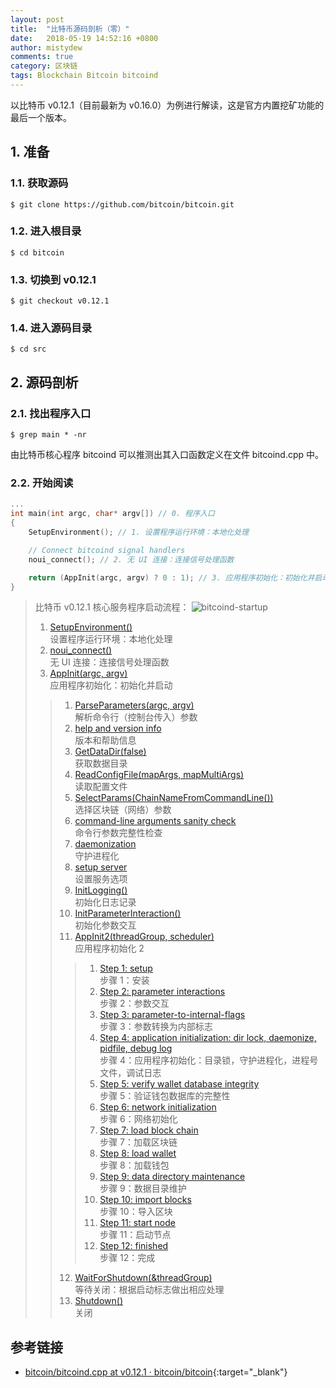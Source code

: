 ```yaml
---
layout: post
title:  "比特币源码剖析（零）"
date:   2018-05-19 14:52:16 +0800
author: mistydew
comments: true
category: 区块链
tags: Blockchain Bitcoin bitcoind
---
```

以比特币 v0.12.1（目前最新为 v0.16.0）为例进行解读，这是官方内置挖矿功能的最后一个版本。

## 1. 准备

### 1.1. 获取源码

```shell
$ git clone https://github.com/bitcoin/bitcoin.git
```

### 1.2. 进入根目录

```shell
$ cd bitcoin
```

### 1.3. 切换到 v0.12.1

```shell
$ git checkout v0.12.1
```

### 1.4. 进入源码目录

```shell
$ cd src
```

## 2. 源码剖析

### 2.1. 找出程序入口

```shell
$ grep main * -nr
```

由比特币核心程序 bitcoind 可以推测出其入口函数定义在文件 bitcoind.cpp 中。

### 2.2. 开始阅读

```cpp
...
int main(int argc, char* argv[]) // 0. 程序入口
{
    SetupEnvironment(); // 1. 设置程序运行环境：本地化处理

    // Connect bitcoind signal handlers
    noui_connect(); // 2. 无 UI 连接：连接信号处理函数

    return (AppInit(argc, argv) ? 0 : 1); // 3. 应用程序初始化：初始化并启动
}
```

> 比特币 v0.12.1 核心服务程序启动流程：
> ![bitcoind-startup](https://www.plantuml.com/plantuml/svg/ZLHDJzn03Btlhx3sK6NHHYhqEmS4uWCXqQhgLke1eSeaJjPYuebc713zzVLaTo7XK7g9alUU_JnsF4THCMZVkbcsju0yFxnU9O2bWIxuacAyWNcBB1cB0eQcN4Avnh2Ntk-lRnRpMHwuMMj-2FCLQT-ToJq7Bos9PebDXFYUVvTUXCfdyBZhBeKr6v8EwIR9lcE8P0ziIId45xAaM9Fh0AM2U-FP2x3KVijTa9wYuYc7h4ONQHVpWx0wyL9pSywEiXQxuz349TZBrzuffw-TTaNEwXrAYDd96bc-OKldmRSdlctD-8g5iiLENcx0t1cQwknJ2o945DP7QngLTrjbXTHwuJ-ex6MBnTGxY1JiC5ieTUVADmrBaor6s5DJBiKUMAOiBxjwaEaw45ONmVVT4gBPLxsZC9sNKWVx1GpUHZnX1mLqEnFWPvSu5hqRYNBr-Q0JT7dji9aetnU0NUUuHDsCYPNHRSzVGCK1d2_lbh1h32sXuwfcHuRHRTyOtumpVYZIqBb-X0TqZjGY5Mynqb1j4wpZO_d70eJqmOUx5-PZqQV2NB22srHB-ibvGd_Uq5l3CVEb6EpJEQXK7nwXnLI6e9Gq5kw_BO3RpWVTcCG9cGQXQ9puQXfcuwXPEDeC_tlAN5kqRmb-KjGvw9fa1iE2Q-Z9bleNifxxi5htMla7oTwCKbaym63qH1j4BfBXbYAjLCen_82XxpHxFLWghl-n-CQyUj6OyvbKaxl9RgtPaUNkM_SN)
> 1. [SetupEnvironment()](/blog/2018/05/the-annotated-bitcoin-sources-01.html#SetupEnvironment-ref)<br>设置程序运行环境：本地化处理
> 2. [noui_connect()](/blog/2018/05/the-annotated-bitcoin-sources-01.html#noui_connect-ref)<br>无 UI 连接：连接信号处理函数
> 3. [AppInit(argc, argv)](/blog/2018/06/the-annotated-bitcoin-sources-02.html#AppInit-ref)<br>应用程序初始化：初始化并启动
> > 1. [ParseParameters(argc, argv)](/blog/2018/06/the-annotated-bitcoin-sources-02.html#ParseParameters-ref)<br>解析命令行（控制台传入）参数
> > 2. [help and version info](/blog/2018/06/the-annotated-bitcoin-sources-02.html#HelpVersionInfo-ref)<br>版本和帮助信息
> > 3. [GetDataDir(false)](/blog/2018/06/the-annotated-bitcoin-sources-03.html#GetDataDir-ref)<br>获取数据目录
> > 4. [ReadConfigFile(mapArgs, mapMultiArgs)](/blog/2018/06/the-annotated-bitcoin-sources-03.html#ReadConfigFile-ref)<br>读取配置文件
> > 5. [SelectParams(ChainNameFromCommandLine())](/blog/2018/06/the-annotated-bitcoin-sources-03.html#SelectParams-ref)<br>选择区块链（网络）参数
> > 6. [command-line arguments sanity check](/blog/2018/06/the-annotated-bitcoin-sources-03.html#Command-line-ref)<br>命令行参数完整性检查
> > 7. [daemonization](/blog/2018/06/the-annotated-bitcoin-sources-03.html#Daemon-ref)<br>守护进程化
> > 8. [setup server](/blog/2018/06/the-annotated-bitcoin-sources-03.html#Server-ref)<br>设置服务选项
> > 9. [InitLogging()](/blog/2018/06/the-annotated-bitcoin-sources-04.html#InitLogging-ref)<br>初始化日志记录
> > 10. [InitParameterInteraction()](/blog/2018/06/the-annotated-bitcoin-sources-04.html#InitParameterInteraction-ref)<br>初始化参数交互
> > 11. [AppInit2(threadGroup, scheduler)](/blog/2018/06/the-annotated-bitcoin-sources-04.html#AppInit2-ref)<br>应用程序初始化 2
> > > 1. [Step 1: setup](/blog/2018/06/the-annotated-bitcoin-sources-04.html#Step01-ref)<br>步骤 1：安装
> > > 2. [Step 2: parameter interactions](/blog/2018/06/the-annotated-bitcoin-sources-04.html#Step02-ref)<br>步骤 2：参数交互
> > > 3. [Step 3: parameter-to-internal-flags](/blog/2018/06/the-annotated-bitcoin-sources-05.html#Step03-ref)<br>步骤 3：参数转换为内部标志
> > > 4. [Step 4: application initialization: dir lock, daemonize, pidfile, debug log](/blog/2018/06/the-annotated-bitcoin-sources-05.html#Step04-ref)<br>步骤 4：应用程序初始化：目录锁，守护进程化，进程号文件，调试日志
> > > 5. [Step 5: verify wallet database integrity](/blog/2018/08/the-annotated-bitcoin-sources-11.html#Step05-ref)<br>步骤 5：验证钱包数据库的完整性
> > > 6. [Step 6: network initialization](/blog/2018/08/the-annotated-bitcoin-sources-12.html#Step06-ref)<br>步骤 6：网络初始化
> > > 7. [Step 7: load block chain](/blog/2018/08/the-annotated-bitcoin-sources-13.html#Step07-ref)<br>步骤 7：加载区块链
> > > 8. [Step 8: load wallet](/blog/2018/08/the-annotated-bitcoin-sources-14.html#Step08-ref)<br>步骤 8：加载钱包
> > > 9. [Step 9: data directory maintenance](/blog/2018/09/the-annotated-bitcoin-sources-15.html#Step09-ref)<br>步骤 9：数据目录维护
> > > 10. [Step 10: import blocks](/blog/2018/09/the-annotated-bitcoin-sources-15.html#Step10-ref)<br>步骤 10：导入区块
> > > 11. [Step 11: start node](/blog/2018/09/the-annotated-bitcoin-sources-16.html#Step11-ref)<br>步骤 11：启动节点
> > > 12. [Step 12: finished]()<br>步骤 12：完成
> > 12. [WaitForShutdown(&threadGroup)]()<br>等待关闭：根据启动标志做出相应处理
> > 13. [Shutdown()]()<br>关闭

## 参考链接

* [bitcoin/bitcoind.cpp at v0.12.1 · bitcoin/bitcoin](https://github.com/bitcoin/bitcoin/blob/v0.12.1/src/bitcoind.cpp){:target="_blank"}
